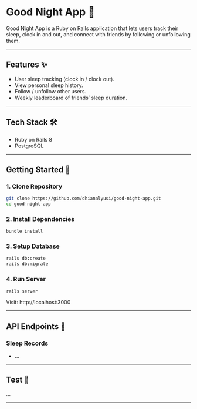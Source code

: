 # Good Night App 🌙

Good Night App is a Ruby on Rails application that lets users track their sleep, clock in and out, and connect with friends by following or unfollowing them.

---

## Features ✨
- User sleep tracking (clock in / clock out).
- View personal sleep history.
- Follow / unfollow other users.
- Weekly leaderboard of friends’ sleep duration.

---

## Tech Stack 🛠
- Ruby on Rails 8
- PostgreSQL

---

## Getting Started 🚀

### 1. Clone Repository
```bash
git clone https://github.com/dhianalyusi/good-night-app.git
cd good-night-app
```

### 2. Install Dependencies
```bash
bundle install
```

### 3. Setup Database
```bash
rails db:create
rails db:migrate
```

### 4. Run Server
```bash
rails server
```
Visit: http://localhost:3000

---

## API Endpoints 📡

### Sleep Records
- ...

---

## Test 🧪

...

---